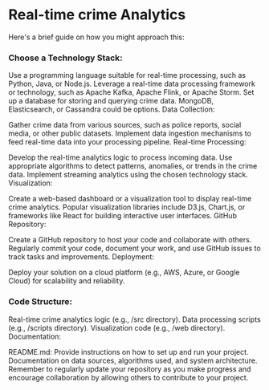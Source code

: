 # Real-time crime Analytics

Here's a brief guide on how you might approach this:

### Choose a Technology Stack:

Use a programming language suitable for real-time processing, such as Python, Java, or Node.js.
Leverage a real-time data processing framework or technology, such as Apache Kafka, Apache Flink, or Apache Storm.
Set up a database for storing and querying crime data. MongoDB, Elasticsearch, or Cassandra could be options.
Data Collection:

Gather crime data from various sources, such as police reports, social media, or other public datasets.
Implement data ingestion mechanisms to feed real-time data into your processing pipeline.
Real-time Processing:

Develop the real-time analytics logic to process incoming data.
Use appropriate algorithms to detect patterns, anomalies, or trends in the crime data.
Implement streaming analytics using the chosen technology stack.
Visualization:

Create a web-based dashboard or a visualization tool to display real-time crime analytics.
Popular visualization libraries include D3.js, Chart.js, or frameworks like React for building interactive user interfaces.
GitHub Repository:

Create a GitHub repository to host your code and collaborate with others.
Regularly commit your code, document your work, and use GitHub issues to track tasks and improvements.
Deployment:

Deploy your solution on a cloud platform (e.g., AWS, Azure, or Google Cloud) for scalability and reliability.

### Code Structure:

Real-time crime analytics logic (e.g., /src directory).
Data processing scripts (e.g., /scripts directory).
Visualization code (e.g., /web directory).
Documentation:

README.md: Provide instructions on how to set up and run your project.
Documentation on data sources, algorithms used, and system architecture.
Remember to regularly update your repository as you make progress and encourage collaboration by allowing others to contribute to your project.
